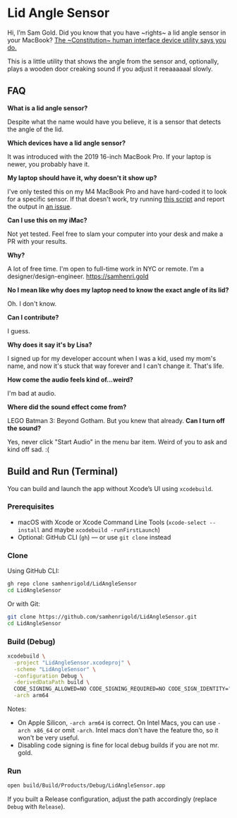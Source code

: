 # Lid Angle Sensor

Hi, I’m Sam Gold. Did you know that you have ~rights~ a lid angle sensor in your MacBook? [The ~Constitution~ human interface device utility says you do.](https://youtu.be/wqnHtGgVAUE?t=21)

This is a little utility that shows the angle from the sensor and, optionally, plays a wooden door creaking sound if you adjust it reeaaaaaal slowly.

## FAQ

**What is a lid angle sensor?**

Despite what the name would have you believe, it is a sensor that detects the angle of the lid.

**Which devices have a lid angle sensor?**

It was introduced with the 2019 16-inch MacBook Pro. If your laptop is newer, you probably have it.

**My laptop should have it, why doesn't it show up?**

I've only tested this on my M4 MacBook Pro and have hard-coded it to look for a specific sensor. If that doesn't work, try running [this script](https://gist.github.com/samhenrigold/42b5a92d1ee8aaf2b840be34bff28591) and report the output in [an issue](https://github.com/samhenrigold/LidAngleSensor/issues/new/choose).

**Can I use this on my iMac?**

Not yet tested. Feel free to slam your computer into your desk and make a PR with your results.

**Why?**

A lot of free time. I'm open to full-time work in NYC or remote. I'm a designer/design-engineer. https://samhenri.gold

**No I mean like why does my laptop need to know the exact angle of its lid?**

Oh. I don't know.

**Can I contribute?**

I guess.

**Why does it say it's by Lisa?**

I signed up for my developer account when I was a kid, used my mom's name, and now it's stuck that way forever and I can't change it. That's life.

**How come the audio feels kind of...weird?**

I'm bad at audio.

**Where did the sound effect come from?**

LEGO Batman 3: Beyond Gotham. But you knew that already.
**Can I turn off the sound?**

Yes, never click "Start Audio" in the menu bar item. Weird of you to ask and kind off sad. :(

## Build and Run (Terminal)

You can build and launch the app without Xcode’s UI using `xcodebuild`.

### Prerequisites

- macOS with Xcode or Xcode Command Line Tools (`xcode-select --install` and maybe `xcodebuild -runFirstLaunch`)
- Optional: GitHub CLI (`gh`) — or use `git clone` instead

### Clone

Using GitHub CLI:

```bash
gh repo clone samhenrigold/LidAngleSensor
cd LidAngleSensor
```

Or with Git:

```bash
git clone https://github.com/samhenrigold/LidAngleSensor.git
cd LidAngleSensor
```

### Build (Debug)

```bash
xcodebuild \
  -project "LidAngleSensor.xcodeproj" \
  -scheme "LidAngleSensor" \
  -configuration Debug \
  -derivedDataPath build \
  CODE_SIGNING_ALLOWED=NO CODE_SIGNING_REQUIRED=NO CODE_SIGN_IDENTITY="" DEVELOPMENT_TEAM="" \
  -arch arm64
```

Notes:
- On Apple Silicon, `-arch arm64` is correct. On Intel Macs, you can use `-arch x86_64` or omit `-arch`. Intel macs don't have the feature tho, so it won't be very useful. 
- Disabling code signing is fine for local debug builds if you are not mr. gold. 

### Run

```bash
open build/Build/Products/Debug/LidAngleSensor.app
```

If you built a Release configuration, adjust the path accordingly (replace `Debug` with `Release`).
